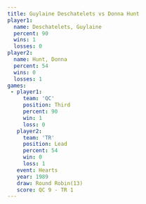 ```yaml
---
title: Guylaine Deschatelets vs Donna Hunt
player1:                      
  name: Deschatelets, Guylaine
  percent: 90                 
  wins: 1                     
  losses: 0                   
player2:                      
  name: Hunt, Donna           
  percent: 54                 
  wins: 0                     
  losses: 1                   
games:
 - player1:         
     team: 'QC'     
     position: Third
     percent: 90    
     win: 1         
     loss: 0        
   player2:        
     team: 'TR'    
     position: Lead
     percent: 54   
     win: 0        
     loss: 1       
   event: Hearts        
   year: 1989           
   draw: Round Robin(13)
   score: QC 9 - TR 1   
---
```

